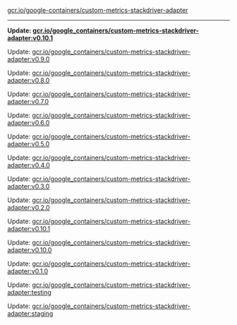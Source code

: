 [gcr.io/google-containers/custom-metrics-stackdriver-adapter](https://hub.docker.com/r/cruse/custom-metrics-stackdriver-adapter/tags/) 

----
**Update: [gcr.io/google_containers/custom-metrics-stackdriver-adapter:v0.10.1](https://hub.docker.com/r/cruse/custom-metrics-stackdriver-adapter/tags/)**

Update: [gcr.io/google_containers/custom-metrics-stackdriver-adapter:v0.9.0](https://hub.docker.com/r/cruse/custom-metrics-stackdriver-adapter/tags/)

Update: [gcr.io/google_containers/custom-metrics-stackdriver-adapter:v0.8.0](https://hub.docker.com/r/cruse/custom-metrics-stackdriver-adapter/tags/)

Update: [gcr.io/google_containers/custom-metrics-stackdriver-adapter:v0.7.0](https://hub.docker.com/r/cruse/custom-metrics-stackdriver-adapter/tags/)

Update: [gcr.io/google_containers/custom-metrics-stackdriver-adapter:v0.6.0](https://hub.docker.com/r/cruse/custom-metrics-stackdriver-adapter/tags/)

Update: [gcr.io/google_containers/custom-metrics-stackdriver-adapter:v0.5.0](https://hub.docker.com/r/cruse/custom-metrics-stackdriver-adapter/tags/)

Update: [gcr.io/google_containers/custom-metrics-stackdriver-adapter:v0.4.0](https://hub.docker.com/r/cruse/custom-metrics-stackdriver-adapter/tags/)

Update: [gcr.io/google_containers/custom-metrics-stackdriver-adapter:v0.3.0](https://hub.docker.com/r/cruse/custom-metrics-stackdriver-adapter/tags/)

Update: [gcr.io/google_containers/custom-metrics-stackdriver-adapter:v0.2.0](https://hub.docker.com/r/cruse/custom-metrics-stackdriver-adapter/tags/)

Update: [gcr.io/google_containers/custom-metrics-stackdriver-adapter:v0.10.1](https://hub.docker.com/r/cruse/custom-metrics-stackdriver-adapter/tags/)

Update: [gcr.io/google_containers/custom-metrics-stackdriver-adapter:v0.10.0](https://hub.docker.com/r/cruse/custom-metrics-stackdriver-adapter/tags/)

Update: [gcr.io/google_containers/custom-metrics-stackdriver-adapter:v0.1.0](https://hub.docker.com/r/cruse/custom-metrics-stackdriver-adapter/tags/)

Update: [gcr.io/google_containers/custom-metrics-stackdriver-adapter:testing](https://hub.docker.com/r/cruse/custom-metrics-stackdriver-adapter/tags/)

Update: [gcr.io/google_containers/custom-metrics-stackdriver-adapter:staging](https://hub.docker.com/r/cruse/custom-metrics-stackdriver-adapter/tags/)

